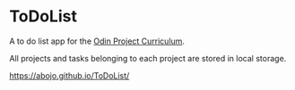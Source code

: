 # ToDoList
A to do list app for the <a href='https://www.theodinproject.com/courses/javascript/lessons/todo-list'>Odin Project Curriculum</a>.

All projects and tasks belonging to each project are stored in local storage.

https://abojo.github.io/ToDoList/
